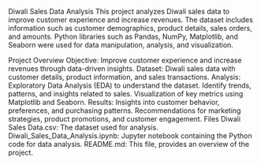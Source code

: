 Diwali Sales Data Analysis
This project analyzes Diwali sales data to improve customer experience and increase revenues. The dataset includes information such as customer demographics, product details, sales orders, and amounts. Python libraries such as Pandas, NumPy, Matplotlib, and Seaborn were used for data manipulation, analysis, and visualization.

Project Overview
Objective: Improve customer experience and increase revenues through data-driven insights.
Dataset: Diwali sales data with customer details, product information, and sales transactions.
Analysis:
Exploratory Data Analysis (EDA) to understand the dataset.
Identify trends, patterns, and insights related to sales.
Visualization of key metrics using Matplotlib and Seaborn.
Results:
Insights into customer behavior, preferences, and purchasing patterns.
Recommendations for marketing strategies, product promotions, and customer engagement.
Files
Diwali Sales Data.csv: The dataset used for analysis.
Diwali_Sales_Data_Analysis.ipynb: Jupyter notebook containing the Python code for data analysis.
README.md: This file, provides an overview of the project.
